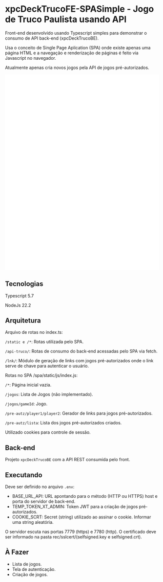# xpcDeckTrucoFE-SPASimple - Jogo de Truco Paulista usando API

Front-end desenvolvido usando Typescript simples para demonstrar o consumo de API
back-end (xpcDeckTrucoBE).

Usa o conceito de Single Page Aplication (SPA) onde existe apenas uma página
HTML e a navegação e renderização de páginas é feito via Javascript no
navegador.

Atualmente apenas cria novos jogos pela API de jogos pré-autorizados.

![Demonstração](game-demo.gif 'Demonstração')

## Tecnologias

Typescript 5.7

NodeJs 22.2

## Arquitetura

Arquivo de rotas no index.ts:

`/static e /*`: Rotas utilizada pelo SPA.

`/api-truco/`: Rotas de consumo do back-end acessadas pelo SPA via fetch.

`/lnk/`: Módulo de geração de links com jogos pré-autorizados onde o link serve
de chave para autenticar o usuário.

Rotas no SPA /spa/static/js/index.js:

`/*`: Página inicial vazia.

`/jogos`: Lista de Jogos (não implementado).

`/jogos/gameId`: Jogo.

`/pre-autz/player1/player2`: Gerador de links para jogos pré-autorizados.

`/pre-autz/lista`: Lista dos jogos pré-autorizados criados.

Utilizado cookies para controle de sessão.

## Back-end

Projeto `xpcDeckTrucoBE` com a API REST consumida pelo front.

## Executando

Deve ser definido no arquivo `.env`:

- BASE_URL_API: URL apontando para o método (HTTP ou HTTPS) host e porta do
  servidor de back-end.
- TEMP_TOKEN_XT_ADMIN: Token JWT para a criação de jogos pré-autorizados.
- COOKIE_SCRT: Secret (string) utilizado ao assinar o cookie. Informar uma
  string aleatória.

O servidor escuta nas portas 7779 (https) e 7780 (http). O certificado deve ser
informado na pasta rec/sslcert/(selfsigned.key e selfsigned.crt).

## À Fazer

- Lista de jogos.
- Tela de autenticação.
- Criação de jogos.
